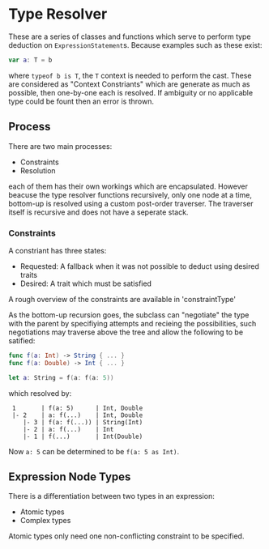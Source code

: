 # Type Resolver
These are a series of classes and functions which serve to perform type
deduction on `ExpressionStatement`s. Because examples such as these exist:

```swift
var a: T = b
```

where `typeof b is T`, the `T` context is needed to perform the cast. These are
considered as "Context Constriants" which are generate as much as possible, then
one-by-one each is resolved. If ambiguity or no applicable type could be fount
then an error is thrown.

## Process
There are two main processes:

 - Constraints
 - Resolution

each of them has their own workings which are encapsulated. However beacuse the
type resolver functions recursively, only one node at a time, bottom-up is
resolved using a custom post-order traverser. The traverser itself is recursive
and does not have a seperate stack.

### Constraints
A constriant has three states:

 - Requested: A fallback when it was not possible to deduct using desired traits
 - Desired: A trait which must be satisfied

A rough overview of the constraints are available in 'constraintType'

As the bottom-up recursion goes, the subclass can "negotiate" the type with the
parent by specifiying attempts and recieing the possibilities, such negotiations
may traverse above the tree and allow the following to be satified:

```swift
func f(a: Int) -> String { ... }
func f(a: Double) -> Int { ... }

let a: String = f(a: f(a: 5))
```

which resolved by:

```
 1       | f(a: 5)      | Int, Double
 |- 2    | a: f(...)    | Int, Double
    |- 3 | f(a: f(...)) | String(Int)
    |- 2 | a: f(...)    | Int
    |- 1 | f(...)       | Int(Double)
```

Now `a: 5` can be determined to be `f(a: 5 as Int)`.

## Expression Node Types
There is a differentiation between two types in an expression:

 - Atomic types
 - Complex types

Atomic types only need one non-conflicting constraint to be specified.
